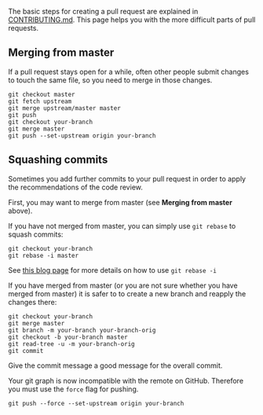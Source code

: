 The basic steps for creating a pull request are explained in [CONTRIBUTING.md](https://github.com/junit-team/junit/blob/master/CONTRIBUTING.md). This page helps you with the more difficult parts of pull requests.

## Merging from master

If a pull request stays open for a while, often other people submit changes to touch the same file, so you need to merge in those changes.

    git checkout master
    git fetch upstream
    git merge upstream/master master
    git push
    git checkout your-branch
    git merge master
    git push --set-upstream origin your-branch

## Squashing commits

Sometimes you add further commits to your pull request in order to apply the recommendations of the
code review.

First, you may want to merge from master (see **Merging from master** above).

If you have not merged from master, you can simply use `git rebase` to squash commits:

    git checkout your-branch
    git rebase -i master

See [this blog page](https://ariejan.net/2011/07/05/git-squash-your-latests-commits-into-one/) for more details on how to use `git rebase -i`

If you have merged from master (or you are not sure whether you have merged from master) it is safer to to create a new branch and reapply the changes there:

    git checkout your-branch
    git merge master
    git branch -m your-branch your-branch-orig
    git checkout -b your-branch master
    git read-tree -u -m your-branch-orig
    git commit

Give the commit message a good message for the overall commit.

Your git graph is now incompatible with the remote on GitHub. Therefore you must use the `force`
flag for pushing.

    git push --force --set-upstream origin your-branch
